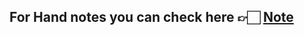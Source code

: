 For Hand notes you can check here 👉🏻 [Note](https://drive.google.com/file/d/1vKl4V6Hv29lQH7eNK3L0dC4P7rjtrqbC/view?usp=drive_link)
---
